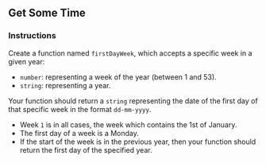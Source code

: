 ## Get Some Time

### Instructions

Create a function named `firstDayWeek`, which accepts a specific week in a given year:
- `number`: representing a week of the year (between 1 and 53).
- `string`: representing a year.

Your function should return a `string` representing the date of the first day of that specific week in the format `dd-mm-yyyy`.

- Week `1` is in all cases, the week which contains the 1st of January.
- The first day of a week is a Monday.
- If the start of the week is in the previous year, then your function should return the first day of the specified year.
